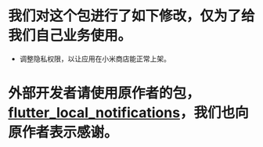 
# 我们对这个包进行了如下修改，仅为了给我们自己业务使用。

- 调整隐私权限，以让应用在小米商店能正常上架。

# 外部开发者请使用原作者的包，[flutter_local_notifications](https://pub.dev/packages/flutter_local_notifications)，我们也向原作者表示感谢。


